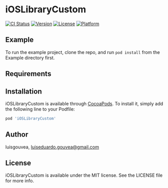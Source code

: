 # iOSLibraryCustom

[![CI Status](https://img.shields.io/travis/luisgouvea/iOSLibraryCustom.svg?style=flat)](https://travis-ci.org/luisgouvea/iOSLibraryCustom)
[![Version](https://img.shields.io/cocoapods/v/iOSLibraryCustom.svg?style=flat)](https://cocoapods.org/pods/iOSLibraryCustom)
[![License](https://img.shields.io/cocoapods/l/iOSLibraryCustom.svg?style=flat)](https://cocoapods.org/pods/iOSLibraryCustom)
[![Platform](https://img.shields.io/cocoapods/p/iOSLibraryCustom.svg?style=flat)](https://cocoapods.org/pods/iOSLibraryCustom)

## Example

To run the example project, clone the repo, and run `pod install` from the Example directory first.

## Requirements

## Installation

iOSLibraryCustom is available through [CocoaPods](https://cocoapods.org). To install
it, simply add the following line to your Podfile:

```ruby
pod 'iOSLibraryCustom'
```

## Author

luisgouvea, luiseduardo.gouvea@gmail.com

## License

iOSLibraryCustom is available under the MIT license. See the LICENSE file for more info.
